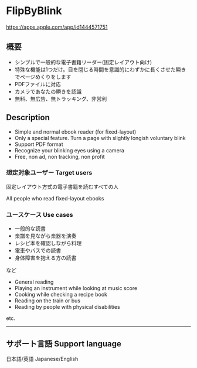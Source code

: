 
# FlipByBlink

https://apps.apple.com/app/id1444571751


## 概要
- シンプルで一般的な電子書籍リーダー(固定レイアウト向け)
- 特殊な機能は1つだけ。目を閉じる時間を意識的にわずかに長くさせた瞬きでページめくりをします
- PDFファイルに対応
- カメラであなたの瞬きを認識
- 無料、無広告、無トラッキング、非営利


## Description
- Simple and normal ebook reader (for fixed-layout)
- Only a special feature. Turn a page with slightly longish voluntary blink
- Support PDF format
- Recognize your blinking eyes using a camera
- Free, non ad, non tracking, non profit


### 想定対象ユーザー Target users
固定レイアウト方式の電子書籍を読むすべての人

All people who read fixed-layout ebooks


### ユースケース Use cases
- 一般的な読書
- 楽譜を見ながら楽器を演奏
- レシピ本を確認しながら料理
- 電車やバスでの読書
- 身体障害を抱える方の読書

など


- General reading
- Playing an instrument while looking at music score
- Cooking while checking a recipe book
- Reading on the train or bus
- Reading by people with physical disabilities

etc.


---


## サポート言語 Support language
日本語/英語 Japanese/English

